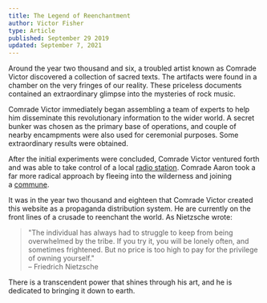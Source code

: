 ```yaml
---
title: The Legend of Reenchantment
author: Victor Fisher
type: Article
published: September 29 2019
updated: September 7, 2021
---
```


<post :title="title"></post>

Around the year two thousand and six, a troubled artist known as Comrade Victor discovered a collection of sacred texts. The artifacts were found in a chamber on the very fringes of our reality. These priceless documents contained an extraordinary glimpse into the mysteries of rock music.

<photo src="comrade-victor.jpg" alt="Comrade Victor" caption="Comrade Victor suffers from a rare form of psychosis."></photo>

Comrade Victor immediately began assembling a team of experts to help him disseminate this revolutionary information to the wider world. A secret bunker was chosen as the primary base of operations, and couple of nearby encampments were also used for ceremonial purposes. Some extraordinary results were obtained.

<photo src="shroud-backyard-show-black-and-white.jpg" alt="Shroud of Delirium Backyard Show" caption="Shroud of Delirium"></photo>

After the initial experiments were concluded, Comrade Victor ventured forth and was able to take control of a local [radio station](https://wmxm.org/). Comrade Aaron took a far more radical approach by fleeing into the wilderness and joining a [commune](https://www.lamafoundation.org/).

It was in the year two thousand and eighteen that Comrade Victor created this website as a propaganda distribution system. He are currently on the front lines of a crusade to reenchant the world. As Nietzsche wrote:

> "The individual has always had to struggle to keep from being overwhelmed by the tribe. If you try it, you will be lonely often, and sometimes frightened. But no price is too high to pay for the privilege of owning yourself."\
> – Friedrich Nietzsche

There is a transcendent power that shines through his art, and he is dedicated to bringing it down to earth.
